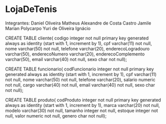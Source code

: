 # LojaDeTenis
Integrantes: Daniel Oliveira Matheus Alexandre de Costa Castro Jamile Marian Polycarpo Yuri de Oliveira Ignácio

CREATE TABLE cliente(
codigo integer not null primary key generated always as identity (start with 1, increment by 1),
cpf varchar(11) not null,
nome varchar(50) not null,
telefone varchar(20),
enderecoLogradouro varchar(50),
enderecoNumero varchar(20),
enderecoComplemento varchar(50),
email varchar(40) not null,
sexo char not null);

CREATE TABLE funcionario(
codFuncionario integer not null primary key generated always as identity (start with 1, increment by 1),
cpf varchar(11) not null,
nome varchar(50) not null,
telefone varchar(20),
salario numeric not null,
cargo varchar(40) not null,
email varchar(40) not null,
sexo char not null);

CREATE TABLE produto(
codProduto integer not null primary key generated always as identity (start with 1, increment by 1),
marca varchar(20) not null,
modelo varchar(30) not null,
tamanho integer not null,
estoque  integer not null,
valor numeric not null,
genero char not null);
